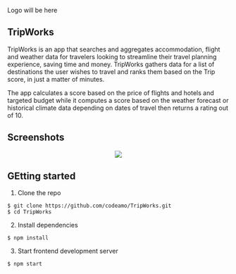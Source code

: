 Logo will be here


## TripWorks

TripWorks is an app that searches and aggregates accommodation, flight and weather data for travelers looking to streamline their travel planning experience, saving time and money. TripWorks gathers data for a list of destinations the user wishes to travel and ranks them based on the Trip score, in just a matter of minutes.

The app calculates a score based on the price of flights and hotels and targeted budget while it computes a score based on the weather forecast or historical climate data depending on dates of travel then returns a rating out of 10. 

## Screenshots

<p align="center">
  <img src="https://ibb.co/dQM79mq" />
</p>

## GEtting started 

1. Clone the repo

```
$ git clone https://github.com/codeamo/TripWorks.git
$ cd TripWorks
```

2. Install dependencies
```
$ npm install
```

3. Start frontend development server
```
$ npm start
```




